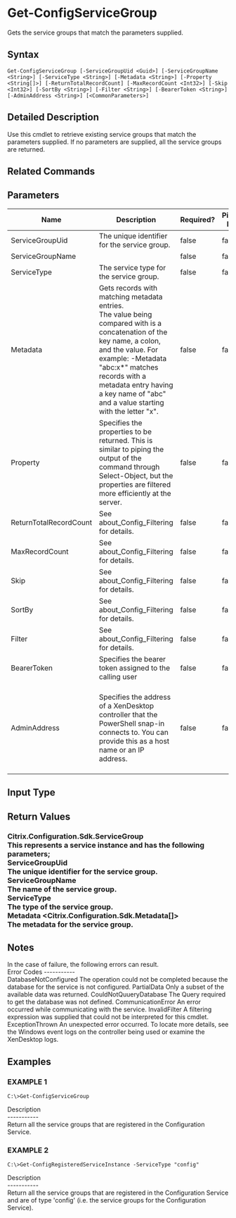 ﻿# Get-ConfigServiceGroup

   Gets the service groups that match the parameters supplied.

## Syntax
```
Get-ConfigServiceGroup [-ServiceGroupUid <Guid>] [-ServiceGroupName <String>] [-ServiceType <String>] [-Metadata <String>] [-Property <String[]>] [-ReturnTotalRecordCount] [-MaxRecordCount <Int32>] [-Skip <Int32>] [-SortBy <String>] [-Filter <String>] [-BearerToken <String>] [-AdminAddress <String>] [<CommonParameters>]
```

## Detailed Description
   Use this cmdlet to retrieve existing service groups that match the parameters supplied.  If no parameters are supplied, all the service groups are returned.

## Related Commands
## Parameters

| Name   | Description | Required? | Pipeline Input | Default Value |
| --- | --- | --- | --- | --- |
| ServiceGroupUid | The unique identifier for the service group. | false | false |  |
| ServiceGroupName |  | false | false |  |
| ServiceType | The service type for the service group. | false | false |  |
| Metadata | Gets records with matching metadata entries.<br>The value being compared with is a concatenation of the key name, a colon, and the value. For example: -Metadata "abc:x*" matches records with a metadata entry having a key name of "abc" and a value starting with the letter "x". | false | false |  |
| Property | Specifies the properties to be returned. This is similar to piping the output of the command through Select-Object, but the properties are filtered more efficiently at the server. | false | false |  |
| ReturnTotalRecordCount | See about_Config_Filtering for details. | false | false | false |
| MaxRecordCount | See about_Config_Filtering for details. | false | false | 250 |
| Skip | See about_Config_Filtering for details. | false | false | 0 |
| SortBy | See about_Config_Filtering for details. | false | false |  |
| Filter | See about_Config_Filtering for details. | false | false |  |
| BearerToken | Specifies the bearer token assigned to the calling user | false | false |  |
| AdminAddress | Specifies the address of a XenDesktop controller that the PowerShell snap-in connects to.  You can provide this as a host name or an IP address. | false | false | LocalHost. Once a value is provided by any cmdlet, this value becomes the default. |

## Input Type
### 
   
## Return Values
### Citrix.Configuration.Sdk.ServiceGroup<br>    This represents a service instance and has the following parameters;<br>    ServiceGroupUid <Guid><br>        The unique identifier for the service group.<br>    ServiceGroupName <string><br>        The name of the service group.<br>    ServiceType <string><br>        The type of the service group.<br>    Metadata <Citrix.Configuration.Sdk.Metadata[]><br>        The metadata for the service group.
   ## Notes
   In the case of failure, the following errors can result.<br>    Error Codes -----------<br>    DatabaseNotConfigured The operation could not be completed because the database for the service is not configured. PartialData Only a subset of the available data was returned. CouldNotQuueryDatabase The Query required to get the database was not defined. CommunicationError An error occurred while communicating with the service. InvalidFilter A filtering expression was supplied that could not be interpreted for this cmdlet. ExceptionThrown An unexpected error occurred.  To locate more details, see the Windows event logs on the controller being used or examine the XenDesktop logs.
## Examples

### EXAMPLE 1
```
C:\>Get-ConfigServiceGroup
```
   Description<br>-----------<br>Return all the service groups that are registered in the Configuration Service.
### EXAMPLE 2
```
C:\>Get-ConfigRegisteredServiceInstance -ServiceType "config"
```
   Description<br>-----------<br>Return all the service groups that are registered in the Configuration Service and are of type 'config' (i.e. the service groups for the Configuration Service).

